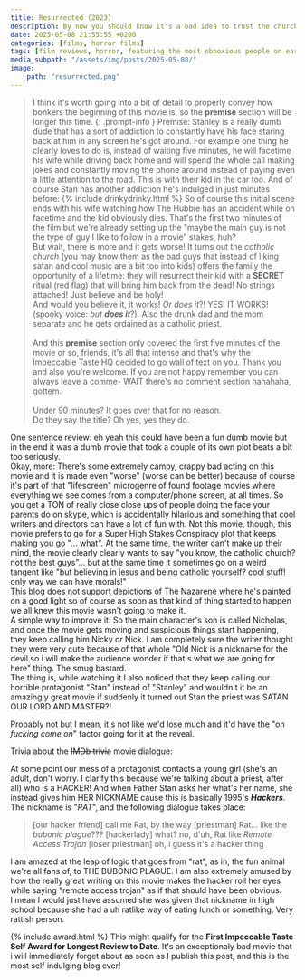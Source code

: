 ```yaml
---
title: Resurrected (2023)
description: By now you should know it's a bad idea to trust the church and specially the catholic church
date: 2025-05-08 21:55:55 +0200
categories: [films, horror films]
tags: [film reviews, horror, featuring the most obnoxious people on earth, found footage, the internet is scary, lowbudgetcore, satanic panic, screenlife, snorecore, there was an attempt, they say the title]
media_subpath: "/assets/img/posts/2025-05-08/"
image:
    path: "resurrected.png"
---
```

> I think it's worth going into a bit of detail to properly convey how bonkers the beginning of this movie is, so the **premise** section will be longer this time.
{: .prompt-info }
<span class="reviewsection">Premise:</span> Stanley is a really dumb dude that has a sort of addiction to constantly have his face staring back at him in any screen he's got around. For example one thing he clearly loves to do is, instead of waiting five minutes, he will facetime his wife while driving back home and will spend the whole call making jokes and constantly moving the phone around instead of paying even a little attention to the road. This is with their kid in the car too. And of course Stan has another addiction he's indulged in just minutes before:
{% include drinkydrinky.html %}
So of course this initial scene ends with his wife watching how The Hubbie has an accident while on facetime and the kid obviously dies. That's the first two minutes of the film but we're already setting up the "maybe the main guy is not the type of guy I like to follow in a movie" stakes, huh?<br/>But wait, there is more and it gets worse! It turns out the *catholic church* (you may know them as the bad guys that instead of liking satan and cool music are a bit too into kids) offers the family the opportunity of a lifetime: they will resurrect their kid with a **SECRET** ritual (red flag) that will bring him back from the dead! No strings attached! Just believe and be holy!<br/>And would you believe it, it works! *Or does it*?! YES! IT WORKS! (spooky voice: *but **does it***?). Also the drunk dad and the mom separate and he gets ordained as a catholic priest.<br/><br/>And this **premise** section only covered the first five minutes of the movie or so, friends, it's all that intense and that's why the Impeccable Taste HQ decided to go wall of text on you. Thank you and also you're welcome. If you are not happy remember you can always leave a comme- WAIT there's no comment section hahahaha, gottem.<br/><br/>
<span class="reviewsection">Under 90 minutes?</span> It goes over that for no reason.<br/>
<span class="reviewsection">Do they say the title?</span> Oh yes, yes they do.

<span class="reviewsection">One sentence review:</span> eh yeah this could have been a fun dumb movie but in the end it was a dumb movie that took a couple of its own plot beats a bit too seriously.<br/>
<span class="reviewsection">Okay, more:</span> There's some extremely campy, crappy bad acting on this movie and it is made even "worse" (worse can be better) because of course it's part of that "lifescreen" microgenre of found footage movies where everything we see comes from a computer/phone screen, at all times. So you get a TON of really close close ups of people doing the face your parents do on skype, which is accidentally hilarious and something that cool writers and directors can have a lot of fun with. Not this movie, though, this movie prefers to go for a Super High Stakes Conspiracy plot that keeps making you go "... what". At the same time, the writer can't make up their mind, the movie clearly clearly wants to say "you know, the catholic church? not the best guys"... but at the same time it sometimes go on a weird tangent like "but believing in jesus and being catholic yourself? cool stuff! only way we can have morals!"<br/>This blog does not support depictions of The Nazarene where he's painted on a good light so of course as soon as that kind of thing started to happen we all knew this movie wasn't going to make it.<br/>
<span class="reviewsection">A simple way to improve it:</span> So the main character's son is called Nicholas, and once the movie gets moving and suspicious things start happening, they keep calling him Nicky or Nick. I am completely sure the writer thought they were very cute because of that whole "Old Nick is a nickname for the devil so i will make the audience wonder if that's what we are going for here" thing. The smug bastard.<br/>The thing is, while watching it I also noticed that they keep calling our horrible protagonist "Stan" instead of "Stanley" and wouldn't it be an amazingly great movie if suddenly it turned out Stan the priest was SATAN OUR LORD AND MASTER?!

Probably not but I mean, it's not like we'd lose much and it'd have the "oh *fucking come on*" factor going for it at the reveal.

<span class="reviewsection">Trivia about the ~~IMDb trivia~~ movie dialogue:</span>

At some point our mess of a protagonist contacts a young girl (she's an adult, don't worry. I clarify this because we're talking about a priest, after all) who is a HACKER! And when Father Stan asks her what's her name, she instead gives him HER NICKNAME cause this is basically 1995's ***Hackers***. The nickname is "*RAT*", and the following dialogue takes place:

> [our hacker friend] call me Rat, by the way
> [priestman] Rat... like the *bubonic plague*???
> [hackerlady] what? no, d'uh, Rat like *Remote Access Trojan*
> [loser priestman] oh, i guess it's a hacker thing

I am amazed at the leap of logic that goes from "rat", as in, the fun animal we're all fans of, to THE BUBONIC PLAGUE. I am also extremely amused by how the really great writing on this movie makes the hacker roll her eyes while saying "remote access trojan" as if that should have been obvious.
<br/>I mean I would just have assumed she was given that nickname in high school because she had a uh ratlike way of eating lunch or something. Very rattish person.


{% include award.html %}
This might qualify for the **First Impeccable Taste Self Award for Longest Review to Date**. It's an exceptionaly bad movie that i will immediately forget about as soon as I publish this post, and this is the most self indulging blog ever!